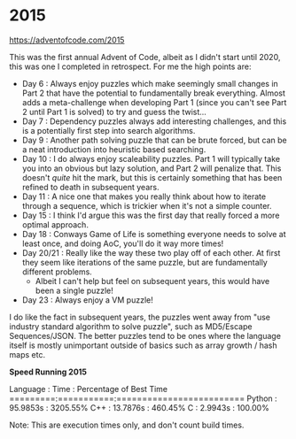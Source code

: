 # 2015

https://adventofcode.com/2015

This was the first annual Advent of Code, albeit as I didn't start until 2020, this was one I completed in retrospect.  For me the high points are:

- Day 6     : Always enjoy puzzles which make seemingly small changes in Part 2 that have the potential to fundamentally break everything.  Almost adds a meta-challenge when developing Part 1 (since you can't see Part 2 until Part 1 is solved) to try and guess the twist...
- Day 7     : Dependency puzzles always add interesting challenges, and this is a potentially first step into search algorithms.
- Day 9     : Another path solving puzzle that can be brute forced, but can be a neat introduction into heuristic based searching.
- Day 10    : I do always enjoy scaleability puzzles.  Part 1 will typically take you into an obvious but lazy solution, and Part 2 will penalize that.  This doesn't *quite* hit the mark, but this is certainly something that has been refined to death in subsequent years.
- Day 11    : A nice one that makes you really think about how to iterate through a sequence, which is trickier when it's not a simple counter.
- Day 15    : I think I'd argue this was the first day that really forced a more optimal approach.
- Day 18    : Conways Game of Life is something everyone needs to solve at least once, and doing AoC, you'll do it way more times!
- Day 20/21 : Really like the way these two play off of each other.  At first they seem like iterations of the same puzzle, but are fundamentally different problems.
  - Albeit I can't help but feel on subsequent years, this would have been a single puzzle!
- Day 23    : Always enjoy a VM puzzle!

I do like the fact in subsequent years, the puzzles went away from "use industry standard algorithm to solve puzzle", such as MD5/Escape Sequences/JSON.  The better puzzles tend to be ones where the language itself is mostly unimportant outside of basics such as array growth / hash maps etc.

**Speed Running 2015**

  Language : Time      : Percentage of Best Time
  =========:===========:=========================
  Python   : 95.9853s  : 3205.55%
  C++      : 13.7876s  : 460.45%
  C        : 2.9943s   : 100.00%

Note: This are execution times only, and don't count build times.
